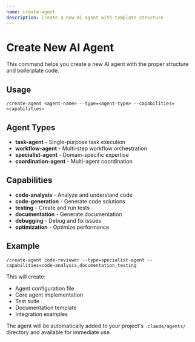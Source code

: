 ```yaml
---
name: create-agent
description: Create a new AI agent with template structure
---
```


# Create New AI Agent

This command helps you create a new AI agent with the proper structure and boilerplate code.

## Usage
```
/create-agent <agent-name> --type=<agent-type> --capabilities=<capabilities>
```

## Agent Types
- **task-agent** - Single-purpose task execution
- **workflow-agent** - Multi-step workflow orchestration
- **specialist-agent** - Domain-specific expertise
- **coordination-agent** - Multi-agent coordination

## Capabilities
- **code-analysis** - Analyze and understand code
- **code-generation** - Generate code solutions
- **testing** - Create and run tests
- **documentation** - Generate documentation
- **debugging** - Debug and fix issues
- **optimization** - Optimize performance

## Example
```
/create-agent code-reviewer --type=specialist-agent --capabilities=code-analysis,documentation,testing
```

This will create:
- Agent configuration file
- Core agent implementation
- Test suite
- Documentation template
- Integration examples

The agent will be automatically added to your project's `.claude/agents/` directory and available for immediate use.